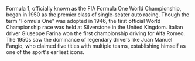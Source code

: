 Formula 1, officially known as the FIA Formula One World Championship, began in 1950 as the premier class of single-seater auto racing. Though the term "Formula One" was adopted in 1946, the first official World Championship race was held at Silverstone in the United Kingdom. Italian driver Giuseppe Farina won the first championship driving for Alfa Romeo. The 1950s saw the dominance of legendary drivers like Juan Manuel Fangio, who claimed five titles with multiple teams, establishing himself as one of the sport's earliest icons.
